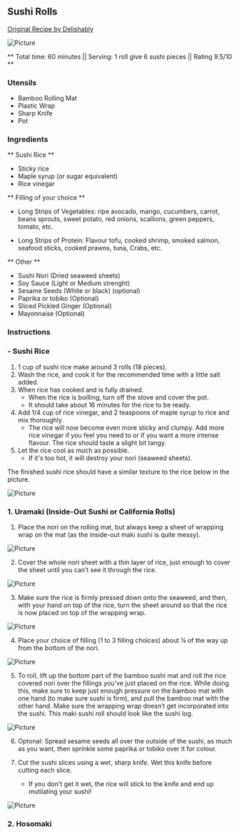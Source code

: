## Sushi Rolls

[Original Recipe by Delishably](https://delishably.com/meat-dishes/Make-Sushi-at-Home)

![Picture](../img/Link_to_picture)

** Total time: 60 minutes || Serving: 1 roll give 6 sushi pieces || Rating 9.5/10 **

### Utensils

- Bamboo Rolling Mat
- Plastic Wrap
- Sharp Knife
- Pot

### Ingredients

** Sushi Rice **

- Sticky rice 
- Maple syrup (or sugar equivalent)
- Rice vinegar

** Filling of your choice **

- Long Strips of Vegetables: ripe avocado, mango, cucumbers, carrot, beans sprouts, sweet potato, red onions, scallions, green peppers, tomato, etc.

- Long Strips of Protein: Flavour tofu, cooked shrimp, smoked salmon, seafood sticks, cooked prawns, tuna, Crabs, etc.

** Other **

- Sushi Nori (Dried seaweed sheets)
- Soy Sauce (Light or Medium strenght)
- Sesame Seeds (White or black) (optional)
- Paprika or tobiko (Optional)
- Sliced Pickled Ginger (Optional)
- Mayonnaise (Optional)

### Instructions

### - Sushi Rice

1. 1 cup of sushi rice make around 3 rolls (18 pieces).
2. Wash the rice, and cook it for the recommended time with a little salt added.
3. When rice has cooked and is fully drained.
	- When the rice is boilling, turn off the stove and cover the pot. 
	- It should take about 16 minutes for the rice to be ready. 
4. Add 1/4 cup of rice vinegar, and 2 teaspoons of maple syrup to rice and mix thoroughly.
	- The rice will now become even more sticky and clumpy. Add more rice vinegar if you feel you need to or if you want a more intense flavour. The rice should taste a slight bit tangy.
5. Let the rice cool as much as possible. 
	- If it's too hot, it will destroy your nori (seaweed sheets).
	
The finished sushi rice should have a similar texture to the rice below in the picture.

![Picture](../img/Link_to_picture)

### 1. Uramaki (Inside-Out Sushi or California Rolls)

1. Place the nori on the rolling mat, but always keep a sheet of wrapping wrap on the mat (as the inside-out maki sushi is quite messy).

![Picture](../img/Link_to_picture)

2. Cover the whole nori sheet with a thin layer of rice, just enough to cover the sheet until you can’t see it through the rice. 

![Picture](../img/Link_to_picture)


3. Make sure the rice is firmly pressed down onto the seaweed, and then, with your hand on top of the rice, turn the sheet around so that the rice is now placed on top of the wrapping wrap.

![Picture](../img/Link_to_picture)


4. Place your choice of filling (1 to 3 filling choices) about ¼ of the way up from the bottom of the nori.

![Picture](../img/Link_to_picture)


5. To roll, lift up the bottom part of the bamboo sushi mat and roll the rice covered nori over the fillings you’ve just placed on the rice. While doing this, make sure to keep just enough pressure on the bamboo mat with one hand (to make sure sushi is firm), and pull the bamboo mat with the other hand. Make sure the wrapping wrap doesn’t get incorporated into the sushi.
This maki sushi roll should look like the sushi log.

![Picture](../img/Link_to_picture)

6. Optonal: Spread sesame seeds all over the outside of the sushi, as much as you want, then sprinkle some paprika or tobiko over it for colour. 

7. Cut the sushi slices using a wet, sharp knife. Wet this knife before cutting each slice. 
	- If you don't get it wet, the rice will stick to the knife and end up mutilating your sushi!

![Picture](../img/Link_to_picture)

### 2. Hosomaki


